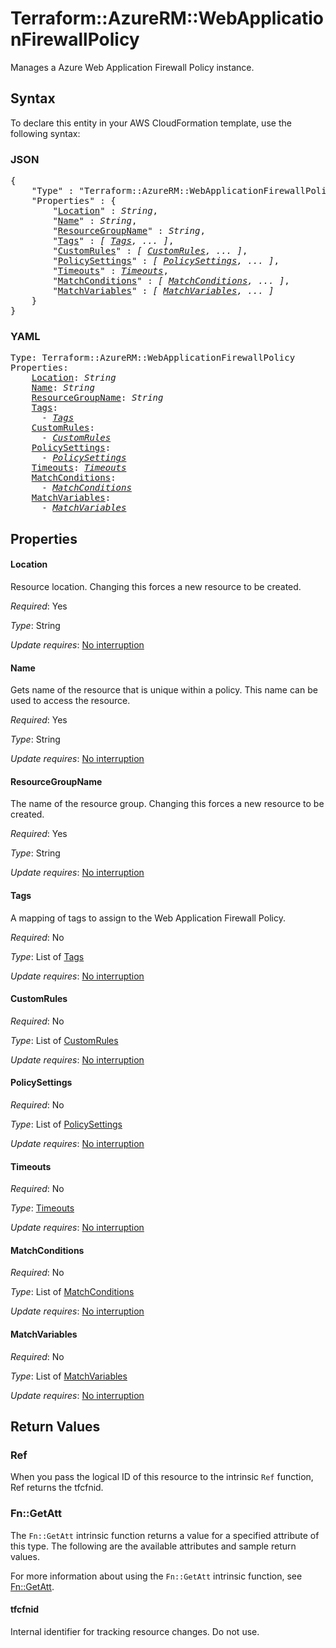 # Terraform::AzureRM::WebApplicationFirewallPolicy

Manages a Azure Web Application Firewall Policy instance.

## Syntax

To declare this entity in your AWS CloudFormation template, use the following syntax:

### JSON

<pre>
{
    "Type" : "Terraform::AzureRM::WebApplicationFirewallPolicy",
    "Properties" : {
        "<a href="#location" title="Location">Location</a>" : <i>String</i>,
        "<a href="#name" title="Name">Name</a>" : <i>String</i>,
        "<a href="#resourcegroupname" title="ResourceGroupName">ResourceGroupName</a>" : <i>String</i>,
        "<a href="#tags" title="Tags">Tags</a>" : <i>[ <a href="tags.md">Tags</a>, ... ]</i>,
        "<a href="#customrules" title="CustomRules">CustomRules</a>" : <i>[ <a href="customrules.md">CustomRules</a>, ... ]</i>,
        "<a href="#policysettings" title="PolicySettings">PolicySettings</a>" : <i>[ <a href="policysettings.md">PolicySettings</a>, ... ]</i>,
        "<a href="#timeouts" title="Timeouts">Timeouts</a>" : <i><a href="timeouts.md">Timeouts</a></i>,
        "<a href="#matchconditions" title="MatchConditions">MatchConditions</a>" : <i>[ <a href="matchconditions.md">MatchConditions</a>, ... ]</i>,
        "<a href="#matchvariables" title="MatchVariables">MatchVariables</a>" : <i>[ <a href="matchvariables.md">MatchVariables</a>, ... ]</i>
    }
}
</pre>

### YAML

<pre>
Type: Terraform::AzureRM::WebApplicationFirewallPolicy
Properties:
    <a href="#location" title="Location">Location</a>: <i>String</i>
    <a href="#name" title="Name">Name</a>: <i>String</i>
    <a href="#resourcegroupname" title="ResourceGroupName">ResourceGroupName</a>: <i>String</i>
    <a href="#tags" title="Tags">Tags</a>: <i>
      - <a href="tags.md">Tags</a></i>
    <a href="#customrules" title="CustomRules">CustomRules</a>: <i>
      - <a href="customrules.md">CustomRules</a></i>
    <a href="#policysettings" title="PolicySettings">PolicySettings</a>: <i>
      - <a href="policysettings.md">PolicySettings</a></i>
    <a href="#timeouts" title="Timeouts">Timeouts</a>: <i><a href="timeouts.md">Timeouts</a></i>
    <a href="#matchconditions" title="MatchConditions">MatchConditions</a>: <i>
      - <a href="matchconditions.md">MatchConditions</a></i>
    <a href="#matchvariables" title="MatchVariables">MatchVariables</a>: <i>
      - <a href="matchvariables.md">MatchVariables</a></i>
</pre>

## Properties

#### Location

Resource location. Changing this forces a new resource to be created.

_Required_: Yes

_Type_: String

_Update requires_: [No interruption](https://docs.aws.amazon.com/AWSCloudFormation/latest/UserGuide/using-cfn-updating-stacks-update-behaviors.html#update-no-interrupt)

#### Name

Gets name of the resource that is unique within a policy. This name can be used to access the resource.

_Required_: Yes

_Type_: String

_Update requires_: [No interruption](https://docs.aws.amazon.com/AWSCloudFormation/latest/UserGuide/using-cfn-updating-stacks-update-behaviors.html#update-no-interrupt)

#### ResourceGroupName

The name of the resource group. Changing this forces a new resource to be created.

_Required_: Yes

_Type_: String

_Update requires_: [No interruption](https://docs.aws.amazon.com/AWSCloudFormation/latest/UserGuide/using-cfn-updating-stacks-update-behaviors.html#update-no-interrupt)

#### Tags

A mapping of tags to assign to the Web Application Firewall Policy.

_Required_: No

_Type_: List of <a href="tags.md">Tags</a>

_Update requires_: [No interruption](https://docs.aws.amazon.com/AWSCloudFormation/latest/UserGuide/using-cfn-updating-stacks-update-behaviors.html#update-no-interrupt)

#### CustomRules

_Required_: No

_Type_: List of <a href="customrules.md">CustomRules</a>

_Update requires_: [No interruption](https://docs.aws.amazon.com/AWSCloudFormation/latest/UserGuide/using-cfn-updating-stacks-update-behaviors.html#update-no-interrupt)

#### PolicySettings

_Required_: No

_Type_: List of <a href="policysettings.md">PolicySettings</a>

_Update requires_: [No interruption](https://docs.aws.amazon.com/AWSCloudFormation/latest/UserGuide/using-cfn-updating-stacks-update-behaviors.html#update-no-interrupt)

#### Timeouts

_Required_: No

_Type_: <a href="timeouts.md">Timeouts</a>

_Update requires_: [No interruption](https://docs.aws.amazon.com/AWSCloudFormation/latest/UserGuide/using-cfn-updating-stacks-update-behaviors.html#update-no-interrupt)

#### MatchConditions

_Required_: No

_Type_: List of <a href="matchconditions.md">MatchConditions</a>

_Update requires_: [No interruption](https://docs.aws.amazon.com/AWSCloudFormation/latest/UserGuide/using-cfn-updating-stacks-update-behaviors.html#update-no-interrupt)

#### MatchVariables

_Required_: No

_Type_: List of <a href="matchvariables.md">MatchVariables</a>

_Update requires_: [No interruption](https://docs.aws.amazon.com/AWSCloudFormation/latest/UserGuide/using-cfn-updating-stacks-update-behaviors.html#update-no-interrupt)

## Return Values

### Ref

When you pass the logical ID of this resource to the intrinsic `Ref` function, Ref returns the tfcfnid.

### Fn::GetAtt

The `Fn::GetAtt` intrinsic function returns a value for a specified attribute of this type. The following are the available attributes and sample return values.

For more information about using the `Fn::GetAtt` intrinsic function, see [Fn::GetAtt](https://docs.aws.amazon.com/AWSCloudFormation/latest/UserGuide/intrinsic-function-reference-getatt.html).

#### tfcfnid

Internal identifier for tracking resource changes. Do not use.

